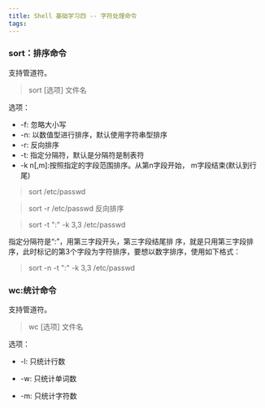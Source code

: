 ```yaml
---
title: Shell 基础学习四 -- 字符处理命令
tags:
---
```



### sort：排序命令
支持管道符。

> sort [选项] 文件名

选项：

* -f: 忽略大小写
* -n: 以数值型进行排序，默认使用字符串型排序 
* -r: 反向排序 
* -t: 指定分隔符，默认是分隔符是制表符
* -k n[,m]:按照指定的字段范围排序。从第n字段开始， m字段结束(默认到行尾)

> sort /etc/passwd


> sort -r /etc/passwd
 反向排序

 > sort -t ":" -k 3,3 /etc/passwd

 指定分隔符是“:”，用第三字段开头，第三字段结尾排 序，就是只用第三字段排序，此时标记的第3个字段为字符排序，要想以数字排序，使用如下格式：


 > sort -n -t ":" -k 3,3 /etc/passwd



### wc:统计命令


支持管道符。

> wc [选项] 文件名

选项：
* -l: 只统计行数 

* -w: 只统计单词数 

* -m: 只统计字符数